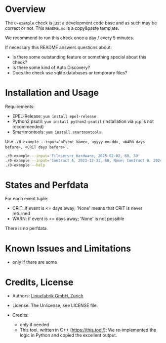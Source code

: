 # Overview

The `0-example` check is just a development code base and as such may be correct or not. This `README.md` is a copy&paste template.

We recommend to run this check once a day / every 5 minutes.

If necessary this README answers questions about:
* Is there some outstanding feature or something special about this check?
* Is there some kind of Auto Discovery?
* Does the check use sqlite databases or temporary files?


# Installation and Usage

Requirements:
* EPEL-Release: `yum install epel-release`
* Python2 psutil: `yum install python2-psutil` (installation via `pip` is not recommended)
* Smartmontools: `yum install smartmontools`


Use `./0-example --input='<Event Name>, <yyyy-mm-dd>, <WARN days before>, <CRIT days before>'`.

```bash
./0-example --input='Fileserver Hardware, 2025-02-02, 60, 30'
./0-example --input='Contract A, 2023-12-31, 60, None; Contract B, 2024-12-31, 30, 14;'
./0-example --help
```


# States and Perfdata

For each event tuple:
* CRIT: if event is <= days away; 'None' means that CRIT is never returned
* WARN: if event is <= days away; 'None' is not possible

There is no perfdata.


# Known Issues and Limitations

* only if there are some


# Credits, License

* Authors: [Linuxfabrik GmbH, Zurich](https://www.linuxfabrik.ch)
* License: The Unlicense, see LICENSE file.

* Credits:
  * only if needed
  * This tool, written in C++ (https://this.tool/): We re-implemented the logic in Python and copied the excellent output.
